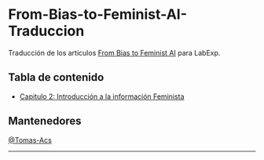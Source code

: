 # From-Bias-to-Feminist-AI-Traduccion
Traducción de los artículos [From Bias to Feminist AI](https://feministai.pubpub.org/from-bias-to-feminist-ai) para LabExp.

## Tabla de contenido
* [Capitulo 2: Introducción a la información Feminista](Capitulo-2:-Introducción-a-la-información-Feminista.md)


## Mantenedores
[@Tomas-Acs](https://github.com/Tomas-Acs)

***
